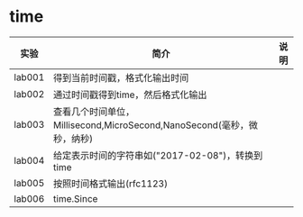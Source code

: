 # time

|实验|简介|说明|
|---|---|---|
|lab001|得到当前时间戳，格式化输出时间| |
|lab002|通过时间戳得到time，然后格式化输出| |
|lab003|查看几个时间单位，Millisecond,MicroSecond,NanoSecond(毫秒，微秒，纳秒)| |
|lab004|给定表示时间的字符串如("2017-02-08")，转换到time| |
|lab005|按照时间格式输出(rfc1123)| |
|lab006|time.Since| |